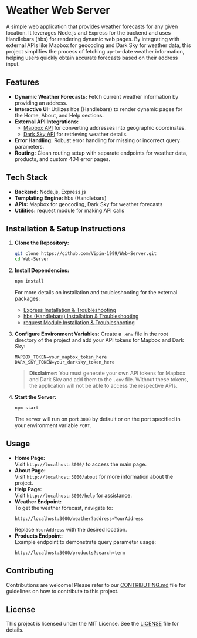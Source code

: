 # Weather Web Server

A simple web application that provides weather forecasts for any given location. It leverages Node.js and Express for the backend and uses Handlebars (hbs) for rendering dynamic web pages. By integrating with external APIs like Mapbox for geocoding and Dark Sky for weather data, this project simplifies the process of fetching up-to-date weather information, helping users quickly obtain accurate forecasts based on their address input.

## Features
- **Dynamic Weather Forecasts:** Fetch current weather information by providing an address.
- **Interactive UI:** Utilizes hbs (Handlebars) to render dynamic pages for the Home, About, and Help sections.
- **External API Integrations:**
  - [Mapbox API](https://docs.mapbox.com/api/search/geocoding/) for converting addresses into geographic coordinates.
  - [Dark Sky API](https://darksky.net/dev) for retrieving weather details.
- **Error Handling:** Robust error handling for missing or incorrect query parameters.
- **Routing:** Clean routing setup with separate endpoints for weather data, products, and custom 404 error pages.

## Tech Stack
- **Backend:** Node.js, Express.js
- **Templating Engine:** hbs (Handlebars)
- **APIs:** Mapbox for geocoding, Dark Sky for weather forecasts
- **Utilities:** request module for making API calls

## Installation & Setup Instructions
1. **Clone the Repository:**
   ```bash
   git clone https://github.com/Vipin-1999/Web-Server.git
   cd Web-Server
   ```

2. **Install Dependencies:**
   ```bash
   npm install
   ```
   For more details on installation and troubleshooting for the external packages:
   - [Express Installation & Troubleshooting](https://expressjs.com/en/starter/installing.html)
   - [hbs (Handlebars) Installation & Troubleshooting](https://www.npmjs.com/package/hbs)
   - [request Module Installation & Troubleshooting](https://www.npmjs.com/package/request)

3. **Configure Environment Variables:**
   Create a `.env` file in the root directory of the project and add your API tokens for Mapbox and Dark Sky:
   ```env
   MAPBOX_TOKEN=your_mapbox_token_here
   DARK_SKY_TOKEN=your_darksky_token_here
   ```
   > **Disclaimer:** You must generate your own API tokens for Mapbox and Dark Sky and add them to the `.env` file. Without these tokens, the application will not be able to access the respective APIs.

4. **Start the Server:**
   ```bash
   npm start
   ```
   The server will run on port `3000` by default or on the port specified in your environment variable `PORT`.

## Usage
- **Home Page:**  
  Visit `http://localhost:3000/` to access the main page.
- **About Page:**  
  Visit `http://localhost:3000/about` for more information about the project.
- **Help Page:**  
  Visit `http://localhost:3000/help` for assistance.
- **Weather Endpoint:**  
  To get the weather forecast, navigate to:  
  ```
  http://localhost:3000/weather?address=YourAddress
  ```
  Replace `YourAddress` with the desired location.
- **Products Endpoint:**  
  Example endpoint to demonstrate query parameter usage:  
  ```
  http://localhost:3000/products?search=term
  ```

## Contributing
Contributions are welcome! Please refer to our [CONTRIBUTING.md](./CONTRIBUTING.md) file for guidelines on how to contribute to this project.

## License
This project is licensed under the MIT License. See the [LICENSE](./LICENSE) file for details.
